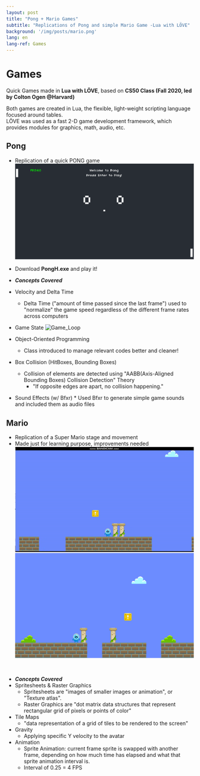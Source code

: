 ```yaml
---
layout: post
title: "Pong + Mario Games"
subtitle: "Replications of Pong and simple Mario Game -Lua with L‎ÖVE"
background: '/img/posts/mario.png'
lang: en
lang-ref: Games
---
```


# Games

Quick Games made in **Lua with L‎ÖVE**, based on **CS50 Class (Fall 2020, led by Colton Ogen @Harvard)**

Both games are created in Lua, the flexible, light-weight scripting language focused around tables.
<br />
L‎ÖVE was used as a fast 2-D game development framework, which provides modules for graphics, math, audio, etc.

## Pong

- Replication of a quick PONG game
  ![Pong](./img/posts/pong.png)

- Download **PongH.exe** and play it!
  <br/>

- **_Concepts Covered_**
- Velocity and Delta Time
  - Delta Time ("amount of time passed since the last frame") used to "normalize" the game speed regardless of the different frame rates across computers
- Game State
  ![Game_Loop](./img/posts/Game_Loop.png)
- Object-Oriented Programming
  - Class introduced to manage relevant codes better and cleaner!
- Box Collision (HitBoxes, Bounding Boxes)
  - Collision of elements are detected using "AABB(Axis-Aligned Bounding Boxes) Collision Detection" Theory
    - "If opposite edges are apart, no collision happening."
- Sound Effects (w/ Bfxr) \* Used Bfxr to generate simple game sounds and included them as audio files
  <br/>

## Mario

- Replication of a Super Mario stage and movement
- Made just for learning purpose, improvements needed
  ![Mario_Moving_GIF](./img/posts/mario_moving_gif.gif)
  ![Mario](./img/posts/mario.png)

<br />

- **_Concepts Covered_**
- Spritesheets & Raster Graphics
  - Spritesheets are "images of smaller images or animation", or "Texture atlas".
  - Raster Graphics are "dot matrix data structures that represent rectangular grid of pixels or points of color"
- Tile Maps
  - "data representation of a grid of tiles to be rendered to the screen"
- Gravity
  - Applying specific Y velocity to the avatar
- Animation
  - Sprite Animation: current frame sprite is swapped with another frame, depending on how much time has elapsed and what that sprite animation interval is.
  - Interval of 0.25 = 4 FPS
